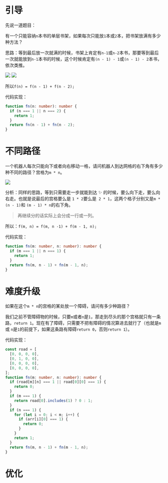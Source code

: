 # 引导

先说一道题目：

有一个只能容纳`n`本书的单层书架，如果每次只能放`1`本或`2`本，把书架放满有多少种方法？

思路：等到最后放一次就满的时候，书架上肯定有`n-1`或`n-2`本书，那要等到最后一次就能放到`n-1`本书的时候，这个时候肯定有`(n - 1) - 1`或`(n - 1) - 2`本书，依次类推。

![](https://user-gold-cdn.xitu.io/2019/5/18/16ac6f198dfa4ccb?imageslim)
![](https://user-gold-cdn.xitu.io/2019/5/18/16ac6f1d2394efa7?imageslim)

所以`f(n) = f(n - 1) + f(n - 2);`

代码实现：

```ts
function fn(n: number): number {
  if (n === 1 || n === 2) {
    return 1;
  }
  return fn(n - 1) + fn(n - 2);
}
```

# 不同路径

一个机器人每次只能向下或者向右移动一格，请问机器人到达网格的右下角有多少种不同的路径？宫格为`m * n`。

![](https://user-gold-cdn.xitu.io/2019/5/18/16ac7039ef23c984?imageView2/0/w/1280/h/960/format/webp/ignore-error/1)

分析：同样的思路，等到只需要走一步就能到达 ✨ 的时候，要么向下走，要么向右走。也就是说最后的宫格要么是 `1 * 2`要么是` 2 * 1`，这两个格子分别又是`m * (n - 1)`和 `(m - 1) * n`的右下角。

> 再继续分的话实际上会分成一行或一列。

所以：`f(m, n) = f(m, n -1) + f(m - 1, n);`

代码实现：

```ts
function fn(m: number, n: number): number {
  if (m === 1 || n === 1) {
    return 1;
  }
  return fn(m, n - 1) + fn(m - 1, n);
}
```

# 难度升级

如果在这个`m * n`的宫格的某处放一个障碍，请问有多少种路径？

我们之前不管障碍物的时候，只要`m`或者`n`是`1`，那走到尽头的那个宫格就只有一条路，`return 1`。现在有了障碍，只需要不把有障碍的情况算进去就行了（也就是`m` 或 `n`是`1`的前提下，如果这条路有障碍`return 0`，否则`return 1`）。

代码实现：

```ts
const road = [
  [0, 0, 0, 0],
  [0, 1, 0, 0],
  [0, 0, 0, 0],
  [0, 0, 0, 0],
];
function fn(m: number, n: number): number {
  if (road[m][n] === 1 || road[0][0] === 1) {
    return 0;
  }
  if (m === 1) {
    return road[0].includes(1) ? 0 : 1;
  }
  if (n === 1) {
    for (let i = 0; i < m; i++) {
      if (arr[i][0] === 1) {
        return 0;
      }
    }
    return 1;
  }
  return fn(m, n - 1) + fn(m - 1, n);
}
```

# 优化
